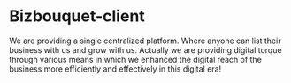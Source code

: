 # Bizbouquet-client
We are providing a single centralized platform. Where anyone can list their business with us and grow with us. Actually we are providing digital torque through various means in which we enhanced the digital reach of the business more efficiently and effectively in this digital era!
